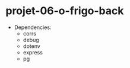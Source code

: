 # projet-06-o-frigo-back
  - Dependencies:
    - corrs
    - debug
    - dotenv
    - express
    - pg


